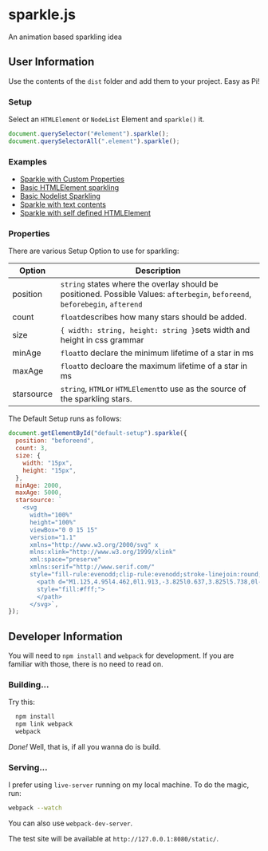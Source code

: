 # sparkle.js

An animation based sparkling idea

## User Information

Use the contents of the `dist` folder and add them to your project. Easy as Pi!

### Setup

Select an `HTMLElement` or `NodeList` Element and `sparkle()` it.

```javascript
document.querySelector("#element").sparkle();
document.querySelectorAll(".element").sparkle();
```

### Examples

- [Sparkle with Custom Properties](https://jsfiddle.net/gh/get/library/pure/efkah/sparkle.js/tree/master/demo/sparkle-custom-properties)
- [Basic HTMLElement sparkling](https://jsfiddle.net/gh/get/library/pure/efkah/sparkle.js/tree/master/demo/htmlelement-sparkle)
- [Basic Nodelist Sparkling](https://jsfiddle.net/gh/get/library/pure/efkah/sparkle.js/tree/master/demo/nodelist-sparkle)
- [Sparkle with text contents](https://jsfiddle.net/gh/get/library/pure/efkah/sparkle.js/tree/master/demo/sparkle-text)
- [Sparkle with self defined HTMLElement](https://jsfiddle.net/gh/get/library/pure/efkah/sparkle.js/tree/master/demo/sparkle-html)

### Properties

There are various Setup Option to use for sparkling:

| Option     | Description                                                                                                                   |
| ---------- | ----------------------------------------------------------------------------------------------------------------------------- |
| position   | `string` states where the overlay should be positioned. Possible Values: `afterbegin`, `beforeend`, `beforebegin`, `afterend` |
| count      | `float`describes how many stars should be added.                                                                              |
| size       | `{ width: string, height: string }`sets width and height in css grammar                                                       |
| minAge     | `float`to declare the minimum lifetime of a star in ms                                                                        |
| maxAge     | `float`to decloare the maximum lifetime of a star in ms                                                                       |
| starsource | `string`, `HTML`or `HTMLElement`to use as the source of the sparkling stars.                                                  |

The Default Setup runs as follows:

```javascript
document.getElementById("default-setup").sparkle({
  position: "beforeend",
  count: 3,
  size: {
    width: "15px",
    height: "15px",
  },
  minAge: 2000,
  maxAge: 5000,
  starsource: `
    <svg 
      width="100%" 
      height="100%" 
      viewBox="0 0 15 15" 
      version="1.1" 
      xmlns="http://www.w3.org/2000/svg" x
      mlns:xlink="http://www.w3.org/1999/xlink" 
      xml:space="preserve" 
      xmlns:serif="http://www.serif.com/" 
      style="fill-rule:evenodd;clip-rule:evenodd;stroke-linejoin:round;stroke-miterlimit:2;">
        <path d="M1.125,4.95l4.462,0l1.913,-3.825l0.637,3.825l5.738,0l-4.463,3.188l0.638,5.737l-3.187,-3.825l-4.463,3.825l1.913,-5.737l-3.188,-3.188Z" 
        style="fill:#fff;">
        </path>
      </svg>`,
});
```

## Developer Information

You will need to `npm install` and `webpack` for development. If you are familiar with those, there is no need to read on.

### Building...

Try this:

```bash
  npm install
  npm link webpack
  webpack
```

_Done!_ Well, that is, if all you wanna do is build.

### Serving...

I prefer using `live-server` running on my local machine. To do the magic, run:

```bash
webpack --watch
```

You can also use `webpack-dev-server`.

The test site will be available at `http://127.0.0.1:8080/static/`.
